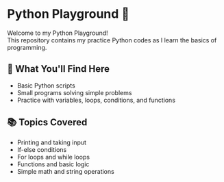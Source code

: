 # Python Playground 🐍

Welcome to my Python Playground!  
This repository contains my practice Python codes as I learn the basics of programming.

## 🚀 What You'll Find Here
- Basic Python scripts
- Small programs solving simple problems
- Practice with variables, loops, conditions, and functions

## 📚 Topics Covered
- Printing and taking input
- If-else conditions
- For loops and while loops
- Functions and basic logic
- Simple math and string operations



